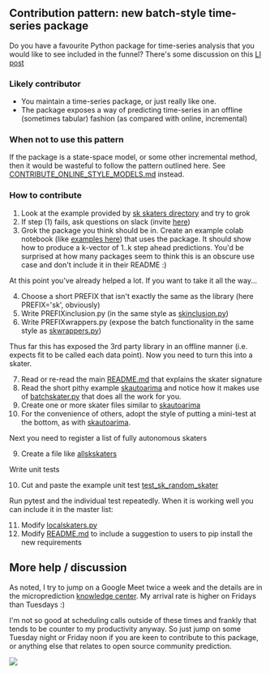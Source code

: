 
## Contribution pattern:  new batch-style time-series package

Do you have a favourite Python package for time-series analysis that you would like to see included in the funnel? There's some discussion
on this [LI post](https://www.linkedin.com/posts/petercotton_timeseries-timeseriesanalysis-forecasting-activity-6844102671906037760-bGtu)

### Likely contributor

- You maintain a time-series package, or just really like one. 
- The package exposes a way of predicting time-series in an offline (sometimes tabular) fashion (as compared with online, incremental)

### When not to use this pattern

If the package is a state-space model, or some other incremental method, then it would be wasteful to follow the pattern outlined here. See [CONTRIBUTE_ONLINE_STYLE_MODELS.md](https://github.com/microprediction/timemachines/blob/main/CONTRIBUTE_ONLINE_STYLE_MODELS.md) instead. 

### How to contribute 

1. Look at the example provided by [sk skaters directory](https://github.com/microprediction/timemachines/tree/main/timemachines/skaters/sk) and try to grok
2. If step (1) fails, ask questions on slack (invite [here](https://www.microprediction.com/knowledge-center))
3. Grok the package you think should be in. Create an example colab notebook (like [examples here](https://github.com/microprediction/timeseries-notebooks)) that uses the package. It should show how to produce a k-vector of 1..k step ahead predictions. You'd be surprised at how many packages seem to think this is an obscure use case and don't include it in their README :)

At this point you've already helped a lot. If you want to take it all the way...

 4. Choose a short PREFIX that isn't exactly the same as the library (here PREFIX='sk', obviously)
 5. Write PREFIXinclusion.py           (in the same style as [skinclusion.py](https://github.com/microprediction/timemachines/blob/main/timemachines/skaters/sk/skinclusion.py))
 6. Write PREFIXwrappers.py            (expose the batch functionality in the same style as [skwrappers.py](https://github.com/microprediction/timemachines/blob/main/timemachines/skaters/sk/skwrappers.py))

Thus far this has exposed the 3rd party library in an offline manner (i.e. expects fit to be called each data point). Now you need to turn this into a skater. 

 7. Read or re-read the main [README.md](https://github.com/microprediction/timemachines) that explains the skater signature
 8. Read the short pithy example [skautoarima](https://github.com/microprediction/timemachines/blob/main/timemachines/skaters/sk/skautoarima.py) and notice how it makes use of [batchskater.py](https://github.com/microprediction/timemachines/blob/main/timemachines/skatertools/batch/batchskater.py) that does all the work for you.
 9. Create one or more skater files similar to [skautoarima](https://github.com/microprediction/timemachines/blob/main/timemachines/skaters/sk/skautoarima.py)
 10. For the convenience of others, adopt the style of putting a mini-test at the bottom, as with [skautoarima](https://github.com/microprediction/timemachines/blob/main/timemachines/skaters/sk/skautoarima.py).
 
Next you need to register a list of fully autonomous skaters
 
 9. Create a file like [allskskaters](https://github.com/microprediction/timemachines/blob/main/timemachines/skaters/sk/allskskaters.py)      
 
Write unit tests

 10. Cut and paste the example unit test [test_sk_random_skater](https://github.com/microprediction/timemachines/blob/main/tests/sk/test_sk_random_skater.py)

Run pytest and the individual test repeatedly. When it is working well you can include it in the master list:
 
 11. Modify [localskaters.py](https://github.com/microprediction/timemachines/blob/main/timemachines/skaters/localskaters.py) 
 10. Modify [README.md](https://github.com/microprediction/timemachines/blob/main/README.md) to include a suggestion to users to pip install the new requirements

## More help / discussion

As noted, I try to jump on a Google Meet twice a week and the details are in the microprediction [knowledge center](https://www.microprediction.com/knowledge-center). My arrival rate is higher on Fridays than Tuesdays :)

I'm not so good at scheduling calls outside of these times and frankly that tends to be counter to my productivity anyway. So just jump on some Tuesday night or 
Friday noon if you are keen to contribute to this package, or anything else that relates to open source community prediction. 


![](https://i.imgur.com/l14hKmr.jpg)
